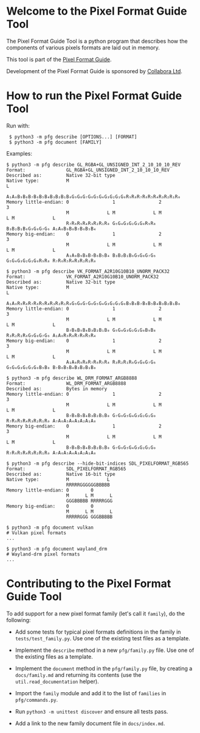 # Welcome to the Pixel Format Guide Tool

The Pixel Format Guide Tool is a python program that describes how the
components of various pixels formats are laid out in memory.

This tool is part of the [Pixel Format Guide](https://afrantzis.github.io/pixel-format-guide).

Development of the Pixel Format Guide is sponsored by [Collabora Ltd](https://www.collabora.com).

# How to run the Pixel Format Guide Tool

Run with:

     $ python3 -m pfg describe [OPTIONS...] [FORMAT]
     $ python3 -m pfg document [FAMILY]

Examples:

    $ python3 -m pfg describe GL_RGBA+GL_UNSIGNED_INT_2_10_10_10_REV
    Format:               GL_RGBA+GL_UNSIGNED_INT_2_10_10_10_REV
    Described as:         Native 32-bit type
    Native type:          M                                                              L
                          A₁A₀B₉B₈B₇B₆B₅B₄B₃B₂B₁B₀G₉G₈G₇G₆G₅G₄G₃G₂G₁G₀R₉R₈R₇R₆R₅R₄R₃R₂R₁R₀
    Memory little-endian: 0                1                2                3
                          M              L M              L M              L M              L
                          R₇R₆R₅R₄R₃R₂R₁R₀ G₅G₄G₃G₂G₁G₀R₉R₈ B₃B₂B₁B₀G₉G₈G₇G₆ A₁A₀B₉B₈B₇B₆B₅B₄
    Memory big-endian:    0                1                2                3
                          M              L M              L M              L M              L
                          A₁A₀B₉B₈B₇B₆B₅B₄ B₃B₂B₁B₀G₉G₈G₇G₆ G₅G₄G₃G₂G₁G₀R₉R₈ R₇R₆R₅R₄R₃R₂R₁R₀

    $ python3 -m pfg describe VK_FORMAT_A2R10G10B10_UNORM_PACK32
    Format:               VK_FORMAT_A2R10G10B10_UNORM_PACK32
    Described as:         Native 32-bit type
    Native type:          M                                                              L
                          A₁A₀R₉R₈R₇R₆R₅R₄R₃R₂R₁R₀G₉G₈G₇G₆G₅G₄G₃G₂G₁G₀B₉B₈B₇B₆B₅B₄B₃B₂B₁B₀
    Memory little-endian: 0                1                2                3
                          M              L M              L M              L M              L
                          B₇B₆B₅B₄B₃B₂B₁B₀ G₅G₄G₃G₂G₁G₀B₉B₈ R₃R₂R₁R₀G₉G₈G₇G₆ A₁A₀R₉R₈R₇R₆R₅R₄
    Memory big-endian:    0                1                2                3
                          M              L M              L M              L M              L
                          A₁A₀R₉R₈R₇R₆R₅R₄ R₃R₂R₁R₀G₉G₈G₇G₆ G₅G₄G₃G₂G₁G₀B₉B₈ B₇B₆B₅B₄B₃B₂B₁B₀

    $ python3 -m pfg describe WL_DRM_FORMAT_ARGB8888
    Format:               WL_DRM_FORMAT_ARGB8888
    Described as:         Bytes in memory
    Memory little-endian: 0                1                2                3
                          M              L M              L M              L M              L
                          B₇B₆B₅B₄B₃B₂B₁B₀ G₇G₆G₅G₄G₃G₂G₁G₀ R₇R₆R₅R₄R₃R₂R₁R₀ A₇A₆A₅A₄A₃A₂A₁A₀
    Memory big-endian:    0                1                2                3
                          M              L M              L M              L M              L
                          B₇B₆B₅B₄B₃B₂B₁B₀ G₇G₆G₅G₄G₃G₂G₁G₀ R₇R₆R₅R₄R₃R₂R₁R₀ A₇A₆A₅A₄A₃A₂A₁A₀

    $ python3 -m pfg describe --hide-bit-indices SDL_PIXELFORMAT_RGB565
    Format:               SDL_PIXELFORMAT_RGB565
    Described as:         Native 16-bit type
    Native type:          M              L
                          RRRRRGGGGGGBBBBB
    Memory little-endian: 0        0
                          M      L M      L
                          GGGBBBBB RRRRRGGG
    Memory big-endian:    0        0
                          M      L M      L
                          RRRRRGGG GGGBBBBB

    $ python3 -m pfg document vulkan
    # Vulkan pixel formats
    ...

    $ python3 -m pfg document wayland_drm
    # Wayland-drm pixel formats
    ...

# Contributing to the Pixel Format Guide Tool

To add support for a new pixel format family (let's call it `family`), do the
following:

* Add some tests for typical pixel formats definitions in the family
  in `tests/test_family.py`.  Use one of the existing test files as a
  template.

* Implement the `describe` method in a new `pfg/family.py` file. Use one of the
  existing files as a template.

* Implement the `document` method in the `pfg/family.py` file, by creating a
  `docs/family.md` and returning its contents (use the
  `util.read_documentation` helper).

* Import the `family` module and add it to the list of `families` in
  `pfg/commands.py`.

* Run `python3 -m unittest discover` and ensure all tests pass.

* Add a link to the new family document file in `docs/index.md`.
